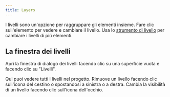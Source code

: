 ```yaml
---
title: Layers
---
```


I livelli sono un'opzione per raggruppare gli elementi insieme. Fare clic sull'elemento per vedere e cambiare il livello. Usa lo [strumento di livello](../tools/layer) per cambiare i livelli di più elementi.

## La finestra dei livelli

Apri la finestra di dialogo dei livelli facendo clic su una superficie vuota e facendo clic su "Livelli".

Qui puoi vedere tutti i livelli nel progetto.
Rimuove un livello facendo clic sull'icona del cestino o spostandosi a sinistra o a destra.
Cambia la visibilità di un livello facendo clic sull'icona dell'occhio.
